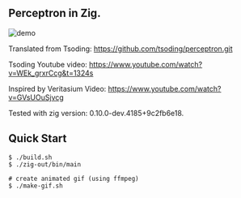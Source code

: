 ## Perceptron in Zig.  

![demo](./demo.gif)

Translated from Tsoding: https://github.com/tsoding/perceptron.git

Tsoding Youtube video: https://www.youtube.com/watch?v=WEk_grxrCcg&t=1324s

Inspired by Veritasium Video: https://www.youtube.com/watch?v=GVsUOuSjvcg
 
Tested with zig version: 0.10.0-dev.4185+9c2fb6e18.

## Quick Start

```console
$ ./build.sh
$ ./zig-out/bin/main

# create animated gif (using ffmpeg)
$ ./make-gif.sh
```
